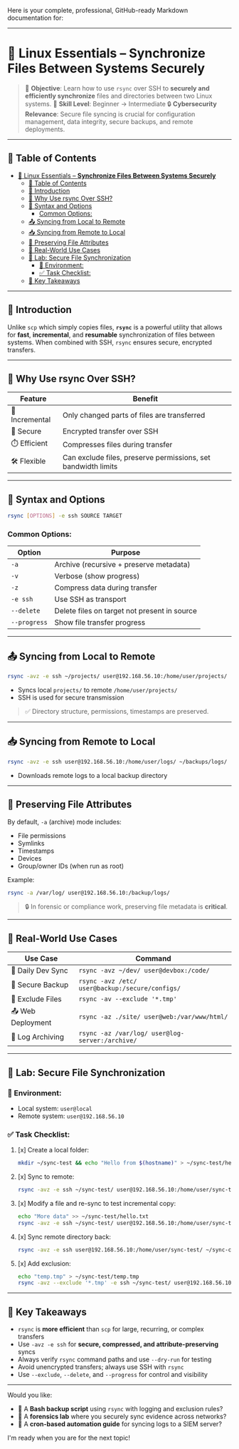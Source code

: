 Here is your complete, professional, GitHub-ready Markdown documentation for:

---

# 🔁 Linux Essentials – **Synchronize Files Between Systems Securely**

> 🔐 **Objective**: Learn how to use `rsync` over SSH to **securely and efficiently synchronize** files and directories between two Linux systems.
> 🧠 **Skill Level**: Beginner → Intermediate
> 🔒 **Cybersecurity Relevance**: Secure file syncing is crucial for configuration management, data integrity, secure backups, and remote deployments.

---

## 🧭 Table of Contents

- [🔁 Linux Essentials – **Synchronize Files Between Systems Securely**](#-linux-essentials--synchronize-files-between-systems-securely)
  - [🧭 Table of Contents](#-table-of-contents)
  - [📘 Introduction](#-introduction)
  - [🚀 Why Use rsync Over SSH?](#-why-use-rsync-over-ssh)
  - [🧰 Syntax and Options](#-syntax-and-options)
    - [Common Options:](#common-options)
  - [📤 Syncing from Local to Remote](#-syncing-from-local-to-remote)
  - [📥 Syncing from Remote to Local](#-syncing-from-remote-to-local)
  - [💾 Preserving File Attributes](#-preserving-file-attributes)
  - [🧪 Real-World Use Cases](#-real-world-use-cases)
  - [🧪 Lab: Secure File Synchronization](#-lab-secure-file-synchronization)
    - [🔧 Environment:](#-environment)
    - [✅ Task Checklist:](#-task-checklist)
  - [📌 Key Takeaways](#-key-takeaways)

---

## 📘 Introduction

Unlike `scp` which simply copies files, **`rsync`** is a powerful utility that allows for **fast**, **incremental**, and **resumable** synchronization of files between systems. When combined with SSH, `rsync` ensures secure, encrypted transfers.

---

## 🚀 Why Use rsync Over SSH?

| Feature        | Benefit                                                       |
| -------------- | ------------------------------------------------------------- |
| 🔁 Incremental | Only changed parts of files are transferred                   |
| 🔐 Secure      | Encrypted transfer over SSH                                   |
| ⏱️ Efficient   | Compresses files during transfer                              |
| 🛠️ Flexible   | Can exclude files, preserve permissions, set bandwidth limits |

---

## 🧰 Syntax and Options

```bash
rsync [OPTIONS] -e ssh SOURCE TARGET
```

### Common Options:

| Option       | Purpose                                      |
| ------------ | -------------------------------------------- |
| `-a`         | Archive (recursive + preserve metadata)      |
| `-v`         | Verbose (show progress)                      |
| `-z`         | Compress data during transfer                |
| `-e ssh`     | Use SSH as transport                         |
| `--delete`   | Delete files on target not present in source |
| `--progress` | Show file transfer progress                  |

---

## 📤 Syncing from Local to Remote

```bash
rsync -avz -e ssh ~/projects/ user@192.168.56.10:/home/user/projects/
```

* Syncs local `projects/` to remote `/home/user/projects/`
* SSH is used for secure transmission

> ✅ Directory structure, permissions, timestamps are preserved.

---

## 📥 Syncing from Remote to Local

```bash
rsync -avz -e ssh user@192.168.56.10:/home/user/logs/ ~/backups/logs/
```

* Downloads remote logs to a local backup directory

---

## 💾 Preserving File Attributes

By default, `-a` (archive) mode includes:

* File permissions
* Symlinks
* Timestamps
* Devices
* Group/owner IDs (when run as root)

Example:

```bash
rsync -a /var/log/ user@192.168.56.10:/backup/logs/
```

> 🔒 In forensic or compliance work, preserving file metadata is **critical**.

---

## 🧪 Real-World Use Cases

| Use Case          | Command                                         |
| ----------------- | ----------------------------------------------- |
| 🔁 Daily Dev Sync | `rsync -avz ~/dev/ user@devbox:/code/`          |
| 🔐 Secure Backup  | `rsync -avz /etc/ user@backup:/secure/configs/` |
| 🚫 Exclude Files  | `rsync -av --exclude '*.tmp'`                   |
| 📤 Web Deployment | `rsync -az ./site/ user@web:/var/www/html/`     |
| 📜 Log Archiving  | `rsync -az /var/log/ user@log-server:/archive/` |

---

## 🧪 Lab: Secure File Synchronization

### 🔧 Environment:

* Local system: `user@local`
* Remote system: `user@192.168.56.10`

### ✅ Task Checklist:

1. [x] Create a local folder:

   ```bash
   mkdir ~/sync-test && echo "Hello from $(hostname)" > ~/sync-test/hello.txt
   ```

2. [x] Sync to remote:

   ```bash
   rsync -avz -e ssh ~/sync-test/ user@192.168.56.10:/home/user/sync-test/
   ```

3. [x] Modify a file and re-sync to test incremental copy:

   ```bash
   echo "More data" >> ~/sync-test/hello.txt
   rsync -avz -e ssh ~/sync-test/ user@192.168.56.10:/home/user/sync-test/
   ```

4. [x] Sync remote directory back:

   ```bash
   rsync -avz -e ssh user@192.168.56.10:/home/user/sync-test/ ~/sync-copy/
   ```

5. [x] Add exclusion:

   ```bash
   echo "temp.tmp" > ~/sync-test/temp.tmp
   rsync -avz --exclude '*.tmp' -e ssh ~/sync-test/ user@192.168.56.10:/home/user/sync-test/
   ```

---

## 📌 Key Takeaways

* `rsync` is **more efficient** than `scp` for large, recurring, or complex transfers
* Use `-avz -e ssh` for **secure, compressed, and attribute-preserving** syncs
* Always verify `rsync` command paths and use `--dry-run` for testing
* Avoid unencrypted transfers; always use SSH with `rsync`
* Use `--exclude`, `--delete`, and `--progress` for control and visibility

---

Would you like:

* 🔁 A **Bash backup script** using `rsync` with logging and exclusion rules?
* 🧪 A **forensics lab** where you securely sync evidence across networks?
* 🚀 A **cron-based automation guide** for syncing logs to a SIEM server?

I'm ready when you are for the next topic!
